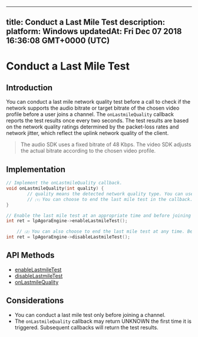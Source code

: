 
---
title: Conduct a Last Mile Test
description: 
platform: Windows
updatedAt: Fri Dec 07 2018 16:36:08 GMT+0000 (UTC)
---
# Conduct a Last Mile Test
## Introduction

You can conduct a last mile network quality test before a call to check if the network supports the audio bitrate or target bitrate of the chosen video profile before a user joins a channel. The `onLastmileQuality` callback reports the test results once every two seconds. The test results are based on the network quality ratings determined by the packet-loss rates and network jitter, which reflect the uplink network quality of the client.

> The audio SDK uses a fixed bitrate of 48 Kbps. 
> The video SDK adjusts the actual bitrate according to the chosen video profile.



## Implementation 

```C++
// Implement the onLastmileQuality callback. 
void onLastmileQuality(int quality) {
 		// quality means the detected network quality type. You can use it for the related logic. 
		// ⑴ You can choose to end the last mile test in the callback. 
}

// Enable the last mile test at an appropriate time and before joining a channel. 
int ret = lpAgoraEngine->enableLastmileTest();

	// ⑵ You can also choose to end the last mile test at any time. Before the test ends, the onLastmileQuality callback can be returned multiple times. 
int ret = lpAgoraEngine->disableLastmileTest();

```

## API Methods
* [enableLastmileTest](https://docs.agora.io/en/Interactive%20Broadcast/API%20Reference/cpp/classagora_1_1rtc_1_1_i_rtc_engine.html#a2803623f129eeb92503a7a4e5a09a46d)
* [disableLastmileTest](https://docs.agora.io/en/Interactive%20Broadcast/API%20Reference/cpp/classagora_1_1rtc_1_1_i_rtc_engine.html#a544fb9fda664578b80bbd7dbfffafd53)
* [onLastmileQuality](https://docs.agora.io/en/Interactive%20Broadcast/API%20Reference/cpp/classagora_1_1rtc_1_1_i_rtc_engine_event_handler.html#ac7e14d1a26eb35ef236a0662d28d2b33)

## Considerations

- You can conduct a last mile test only before joining a channel.
- The `onLastmileQuality` callback may return UNKNOWN the first time it is triggered. Subsequent callbacks will return the test results. 


